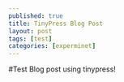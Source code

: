 ```yaml
---
published: true
title: TinyPress Blog Post
layout: post
tags: [test]
categories: [experminet]
---
```

#Test Blog post using tinypress!